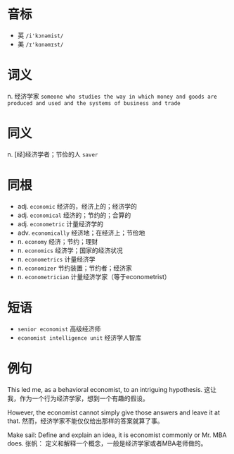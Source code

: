 # 音标

- 英 `/i'kɔnəmist/`
- 美 `/ɪ'kɑnəmɪst/`

# 词义

n. 经济学家
`someone who studies the way in which money and goods are produced and used and the systems of business and trade`

# 同义

n. [经]经济学者；节俭的人
`saver`

# 同根

- adj. `economic` 经济的，经济上的；经济学的
- adj. `economical` 经济的；节约的；合算的
- adj. `econometric` 计量经济学的
- adv. `economically` 经济地；在经济上；节俭地
- n. `economy` 经济；节约；理财
- n. `economics` 经济学；国家的经济状况
- n. `econometrics` 计量经济学
- n. `economizer` 节约装置；节约者；经济家
- n. `econometrician` 计量经济学家（等于econometrist）

# 短语

- `senior economist` 高级经济师
- `economist intelligence unit` 经济学人智库

# 例句

This led me, as a behavioral economist, to an intriguing hypothesis.
这让我，作为一个行为经济学家，想到一个有趣的假设。

However, the economist cannot simply give those answers and leave it at that.
然而，经济学家不能仅仅给出那样的答案就算了事。

Make sail: Define and explain an idea, it is economist commonly or Mr. MBA does.
张帆： 定义和解释一个概念，一般是经济学家或者MBA老师做的。


